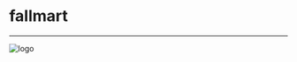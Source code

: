 # fallmart
___
<!-- Banner -->
![logo](https://imgur.com/y9opSIN)
<!-- Single sentence descriptions -->
<!-- Table of contents-datatree?  -->
<!-- Short Project Description  -->
<!-- Usage -- use carbon-->
<!-- Installation -->
<!-- Recomended Configuration -->
<!-- How to contribute -->
<!-- Acknowledgements -->
<!-- Notes -->